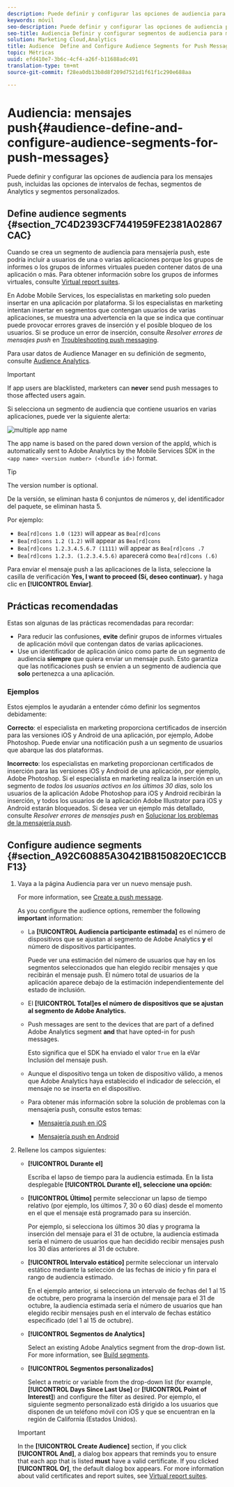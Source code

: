 ```yaml
---
description: Puede definir y configurar las opciones de audiencia para los mensajes push, incluidas las opciones de intervalos de fechas, segmentos de Analytics y segmentos personalizados.
keywords: móvil
seo-description: Puede definir y configurar las opciones de audiencia para los mensajes push, incluidas las opciones de intervalos de fechas, segmentos de Analytics y segmentos personalizados.
seo-title: Audiencia Definir y configurar segmentos de audiencia para mensajes push
solution: Marketing Cloud,Analytics
title: Audience  Define and Configure Audience Segments for Push Messages
topic: Métricas
uuid: efd410e7-3b6c-4cf4-a26f-b11688adc491
translation-type: tm+mt
source-git-commit: f28ea0db13b8d8f209d7521d1f61f1c290e688aa

---
```



# Audiencia: mensajes push{#audience-define-and-configure-audience-segments-for-push-messages}

Puede definir y configurar las opciones de audiencia para los mensajes push, incluidas las opciones de intervalos de fechas, segmentos de Analytics y segmentos personalizados.

## Define audience segments {#section_7C4D2393CF7441959FE2381A02867CAC}

Cuando se crea un segmento de audiencia para mensajería push, este podría incluir a usuarios de una o varias aplicaciones porque los grupos de informes o los grupos de informes virtuales pueden contener datos de una aplicación o más. Para obtener información sobre los grupos de informes virtuales, consulte [Virtual report suites](/help/using/manage-apps/c-mob-vrs.md).

En Adobe Mobile Services, los especialistas en marketing solo pueden insertar en una aplicación por plataforma. Si los especialistas en marketing intentan insertar en segmentos que contengan usuarios de varias aplicaciones, se muestra una advertencia en la que se indica que continuar puede provocar errores graves de inserción y el posible bloqueo de los usuarios. Si se produce un error de inserción, consulte *Resolver errores de mensajes push* en [Troubleshooting push messaging](/help/using/in-app-messaging/t-create-push-message/c-schedule-push-message.md).

Para usar datos de Audience Manager en su definición de segmento, consulte [Audience Analytics](https://docs-author-stg.corp.adobe.com/content/help/en/analytics/integration/audience-analytics/mc-audiences-aam.html).

>[!IMPORTANT]
>
>If app users are blacklisted, marketers can **never** send push messages to those affected users again.

Si selecciona un segmento de audiencia que contiene usuarios en varias aplicaciones, puede ver la siguiente alerta:

![multiple app name](assets/multiple_appname.png)

The app name is based on the pared down version of the appId, which is automatically sent to Adobe Analytics by the Mobile Services SDK in the `<app name> <version number> (<bundle id>)` format.

>[!TIP]
>
>The version number is optional.

De la versión, se eliminan hasta 6 conjuntos de números y, del identificador del paquete, se eliminan hasta 5.

Por ejemplo:

* `Bea[rd]cons 1.0 (123)` will appear as `Bea[rd]cons`
* `Bea[rd]cons 1.2 (1.2)` will appear as `Bea[rd]cons`
* `Bea[rd]cons 1.2.3.4.5.6.7 (1111)` will appear as `Bea[rd]cons .7`
* `Bea[rd]cons 1.2.3. (1.2.3.4.5.6)` aparecerá como `Bea[rd]cons (.6)`

Para enviar el mensaje push a las aplicaciones de la lista, seleccione la casilla de verificación **Yes, I want to proceed (Sí, deseo continuar).** y haga clic en **[!UICONTROL Enviar]**.

## Prácticas recomendadas

Estas son algunas de las prácticas recomendadas para recordar:

* Para reducir las confusiones, **evite** definir grupos de informes virtuales de aplicación móvil que contengan datos de varias aplicaciones.
* Use un identificador de aplicación único como parte de un segmento de audiencia **siempre** que quiera enviar un mensaje push.
Esto garantiza que las notificaciones push se envíen a un segmento de audiencia que **solo** pertenezca a una aplicación.

### Ejemplos

Estos ejemplos le ayudarán a entender cómo definir los segmentos debidamente:

**Correcto**: el especialista en marketing proporciona certificados de inserción para las versiones iOS y Android de una aplicación, por ejemplo, Adobe Photoshop. Puede enviar una notificación push a un segmento de usuarios que abarque las dos plataformas.

**Incorrecto**: los especialistas en marketing proporcionan certificados de inserción para las versiones iOS y Android de una aplicación, por ejemplo, Adobe Photoshop. Si el especialista en marketing realiza la inserción en un segmento de *todos los usuarios activos en los últimos 30 días*, solo los usuarios de la aplicación Adobe Photoshop para iOS y Android recibirán la inserción, y todos los usuarios de la aplicación Adobe Illustrator para iOS y Android estarán bloqueados. Si desea ver un ejemplo más detallado, consulte *Resolver errores de mensajes push* en [Solucionar los problemas de la mensajería push](/help/using/in-app-messaging/t-create-push-message/c-troubleshooting-push-messaging.md).

## Configure audience segments {#section_A92C60885A30421B8150820EC1CCBF13}

1. Vaya a la página Audiencia para ver un nuevo mensaje push.

   For more information, see [Create a push message](/help/using/in-app-messaging/t-create-push-message/t-create-push-message.md).

   As you configure the audience options, remember the following **important** information:

   * La **[!UICONTROL Audiencia participante estimada]** es el número de dispositivos que se ajustan al segmento de Adobe Analytics **y** el número de dispositivos participantes.

      Puede ver una estimación del número de usuarios que hay en los segmentos seleccionados que han elegido recibir mensajes y que recibirán el mensaje push. El número total de usuarios de la aplicación aparece debajo de la estimación independientemente del estado de inclusión.

   * El **[!UICONTROL Total]es el número de dispositivos que se ajustan al segmento de Adobe Analytics.**

   * Push messages are sent to the devices that are part of a defined Adobe Analytics segment **and** that have opted-in for push messages.

      Esto significa que el SDK ha enviado el valor `True` en la eVar Inclusión del mensaje push.

   * Aunque el dispositivo tenga un token de dispositivo válido, a menos que Adobe Analytics haya establecido el indicador de selección, el mensaje no se inserta en el dispositivo.

   * Para obtener más información sobre la solución de problemas con la mensajería push, consulte estos temas:

      * [Mensajería push en iOS](https://docs.adobe.com/content/help/en/mobile-services/ios/messaging-ios/push-messaging/push-messaging.html)

      * [Mensajería push en Android](https://docs.adobe.com/content/help/en/mobile-services/android/messaging-android/push-messaging/push-messaging.html)

1. Rellene los campos siguientes:

   * **[!UICONTROL Durante el]**

      Escriba el lapso de tiempo para la audiencia estimada. En la lista desplegable **[!UICONTROL Durante el], seleccione una opción:**

   * **[!UICONTROL Último]** permite seleccionar un lapso de tiempo relativo (por ejemplo, los últimos 7, 30 o 60 días) desde el momento en el que el mensaje está programado para su inserción.

      Por ejemplo, si selecciona los últimos 30 días y programa la inserción del mensaje para el 31 de octubre, la audiencia estimada sería el número de usuarios que han decidido recibir mensajes push los 30 días anteriores al 31 de octubre.

   * **[!UICONTROL Intervalo estático]** permite seleccionar un intervalo estático mediante la selección de las fechas de inicio y fin para el rango de audiencia estimado.

      En el ejemplo anterior, si selecciona un intervalo de fechas del 1 al 15 de octubre, pero programa la inserción del mensaje para el 31 de octubre, la audiencia estimada sería el número de usuarios que han elegido recibir mensajes push en el intervalo de fechas estático especificado (del 1 al 15 de octubre).

   * **[!UICONTROL Segmentos de Analytics]**

      Select an existing Adobe Analytics segment from the drop-down list. For more information, see [Build segments](https://docs.adobe.com/content/help/en/analytics/components/segmentation/segmentation-workflow/seg-build.html).

   * **[!UICONTROL Segmentos personalizados]**

      Select a metric or variable from the drop-down list (for example, **[!UICONTROL Days Since Last Use]** or **[!UICONTROL Point of Interest]**) and configure the filter as desired. Por ejemplo, el siguiente segmento personalizado está dirigido a los usuarios que disponen de un teléfono móvil con iOS y que se encuentran en la región de California (Estados Unidos).
   >[!IMPORTANT]
   >
   >In the **[!UICONTROL Create Audience]** section, if you click **[!UICONTROL And]**, a dialog box appears that reminds you to ensure that each app that is listed **must** have a valid certificate. If you clicked **[!UICONTROL Or]**, the default dialog box appears. For more information about valid certificates and report suites, see [Virtual report suites](/help/using/manage-apps/c-mob-vrs.md).
